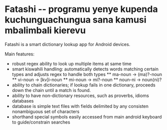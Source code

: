# Fatashi -- programu yenye kupenda kuchunguachungua sana kamusi mbalimbali kierevu

Fatashi is a smart dictionary lookup app for Android devices. 

Main features: 

* robust regex ability to look up multiple items at same time 
* smart kiswahili handling: automatically detects words matching certain types and adjusts regex to handle both types
  ** ma-noun -> (ma)?-noun
  ** vi-noun -> [kv]i-noun
  ** mi-noun -> mi?-noun
  ** noun-ni -> noun(ni)?
* ability to chain dictionaries; if lookup fails in one dictionary, proceeds down the chain until a match is found. 
* ability to have non-dictionary resources, such as proverbs, idioms databases
* database is simple text files with fields delimited by any consisten nonambiguous set of characters
* shorthand special symbols easily accessed from main android keyboard to guide/constrain searches


